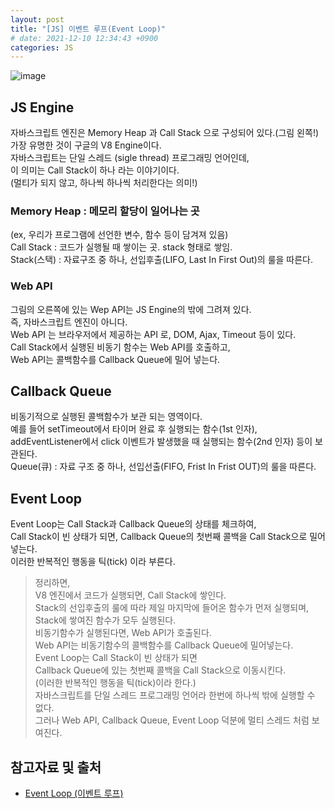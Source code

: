 ```yaml
---
layout: post
title: "[JS] 이벤트 루프(Event Loop)"
# date: 2021-12-10 12:34:43 +0900
categories: JS
---
```


![image](https://user-images.githubusercontent.com/28949166/159767964-f8d962f8-331f-4246-8c3d-c70a4d5baede.png)

## JS Engine
자바스크립트 엔진은 Memory Heap 과 Call Stack 으로 구성되어 있다.(그림 왼쪽!)  
가장 유명한 것이 구글의 V8 Engine이다.  
자바스크립트는 단일 스레드 (sigle thread) 프로그래밍 언어인데,  
이 의미는 Call Stack이 하나 라는 이야기이다.  
(멀티가 되지 않고, 하나씩 하나씩 처리한다는 의미!)


### Memory Heap : 메모리 할당이 일어나는 곳
(ex, 우리가 프로그램에 선언한 변수, 함수 등이 담겨져 있음)  
Call Stack : 코드가 실행될 때 쌓이는 곳. stack 형태로 쌓임.  
Stack(스택) : 자료구조 중 하나, 선입후출(LIFO, Last In First Out)의 룰을 따른다.  
### Web API
그림의 오른쪽에 있는 Wep API는 JS Engine의 밖에 그려져 있다.  
즉, 자바스크립트 엔진이 아니다.  
Web API 는 브라우저에서 제공하는 API 로, DOM, Ajax, Timeout 등이 있다.  
Call Stack에서 실행된 비동기 함수는 Web API를 호출하고,  
Web API는 콜백함수를 Callback Queue에 밀어 넣는다.  

## Callback Queue
비동기적으로 실행된 콜백함수가 보관 되는 영역이다.  
예를 들어 setTimeout에서 타이머 완료 후 실행되는 함수(1st 인자),  
addEventListener에서 click 이벤트가 발생했을 때 실행되는 함수(2nd 인자) 등이 보관된다.  
Queue(큐) : 자료 구조 중 하나, 선입선출(FIFO, Frist In Frist OUT)의 룰을 따른다.  

## Event Loop
Event Loop는 Call Stack과 Callback Queue의 상태를 체크하여,  
Call Stack이 빈 상태가 되면, Callback Queue의 첫번째 콜백을 Call Stack으로 밀어넣는다.  
이러한 반복적인 행동을 틱(tick) 이라 부른다.  


> 정리하면,  
V8 엔진에서 코드가 실행되면, Call Stack에 쌓인다.  
Stack의 선입후출의 룰에 따라 제일 마지막에 들어온 함수가 먼저 실행되며,  
Stack에 쌓여진 함수가 모두 실행된다.  
비동기함수가 실행된다면, Web API가 호출된다.  
Web API는 비동기함수의 콜백함수를 Callback Queue에 밀어넣는다.  
Event Loop는 Call Stack이 빈 상태가 되면  
Callback Queue에 있는 첫번째 콜백을 Call Stack으로 이동시킨다.  
(이러한 반복적인 행동을 틱(tick)이라 한다.)  
자바스크립트를 단일 스레드 프로그래밍 언어라 한번에 하나씩 밖에 실행할 수 없다.  
그러나 Web API, Callback Queue, Event Loop 덕분에 멀티 스레드 처럼 보여진다.   
>

## 참고자료 및 출처
- [Event Loop (이벤트 루프)](https://velog.io/@thms200/Event-Loop-%EC%9D%B4%EB%B2%A4%ED%8A%B8-%EB%A3%A8%ED%94%84)
